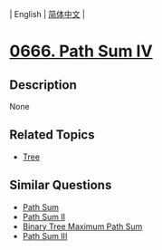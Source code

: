
| English | [简体中文](README.md) |
# [0666. Path Sum IV](https://leetcode-cn.com/problems/path-sum-iv/)
## Description
None
## Related Topics
- [Tree](https://leetcode-cn.com/tag/tree)
## Similar Questions
- [Path Sum](../path-sum/README_EN.md)
- [Path Sum II](../path-sum-ii/README_EN.md)
- [Binary Tree Maximum Path Sum](../binary-tree-maximum-path-sum/README_EN.md)
- [Path Sum III](../path-sum-iii/README_EN.md)
